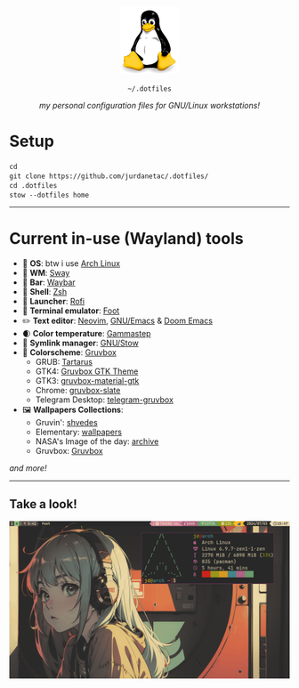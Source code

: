 <p align="center"><img src="tux.png" /></p>
<p align="center"><code>~/.dotfiles</code></p>
<p align="center"><i>my personal configuration files for GNU/Linux workstations!</i></p>

# Setup
`cd` \
`git clone https://github.com/jurdanetac/.dotfiles/` \
`cd .dotfiles` \
`stow --dotfiles home`

<hr>

# Current in-use (Wayland) tools
- 🐧 **OS**: btw i use [Arch Linux](https://archlinux.org)
- 🌱 **WM**: [Sway](dot-config/sway)
- 🍫 **Bar**: [Waybar](dot-config/waybar)
- 🐚 **Shell**: [Zsh](dot-config/zsh)
- 🚀 **Launcher**: [Rofi](dot-config/rofi)
- 👣 **Terminal emulator**: [Foot](dot-config/foot)
- ✏️ **Text editor**: [Neovim](dot-config/nvim), [GNU/Emacs](dot-config/emacs) & [Doom Emacs](dot-config/doom)
- 🌒 **Color temperature**: [Gammastep](dot-config/gammastep)
- 🐐 **Symlink manager**: [GNU/Stow](dot-config/gammastep)
- 🎨 **Colorscheme**: [Gruvbox](https://github.com/morhetz/gruvbox)
    - GRUB: [Tartarus](https://github.com/AllJavi/tartarus-grub)
    - GTK4: [Gruvbox GTK Theme](https://github.com/Fausto-Korpsvart/Gruvbox-GTK-Theme)
    - GTK3: [gruvbox-material-gtk](https://github.com/TheGreatMcPain/gruvbox-material-gtk)
    - Chrome: [gruvbox-slate](https://chromewebstore.google.com/detail/gruvbox-slate/giokfhncgfjkoamdbhfhfhgpikaioccc)
    - Telegram Desktop: [telegram-gruvbox](https://github.com/shvedes/telegram-gruvbox)
-  🖼️ **Wallpapers Collections**:
    - Gruvin': [shvedes](https://github.com/shvedes/dotfiles/tree/d86ef8a25f7f2fd5cad01633c89eba1b5356d4b0/src/Wallpapers)
    - Elementary: [wallpapers](https://github.com/elementary/wallpapers)
    - NASA's Image of the day: [archive](https://www.nasa.gov/image-of-the-day/)
    - Gruvbox: [Gruvbox](https://drive.google.com/drive/folders/1_oz25t_f1KInkb0POKno_YnuowlpTgaQ)

*and more!*

<hr>

## Take a look!

<img src="desktop.png">

